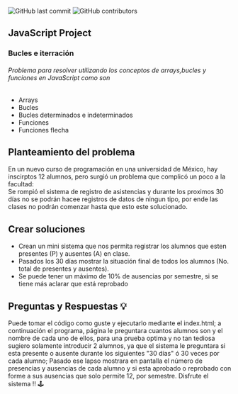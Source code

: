 ![GitHub last commit](https://img.shields.io/github/last-commit/alexanyernas/Ejercicios-Practicos?color=%23229395&label=Last%20commit&logo=git&logoColor=%23fff&style=for-the-badge) ![GitHub contributors](https://img.shields.io/github/contributors/ferpogas51/JS-Bucles---iteraccion?color=%237acbcd&logo=github&logoColor=%23fff&style=for-the-badge)

## JavaScript Project
### Bucles e iterración 
###### Problema para resolver utilizando los conceptos de arrays,bucles y funciones en JavaScript como son
- Arrays
- Bucles
- Bucles determinados e indeterminados
- Funciones
- Funciones flecha

##  Planteamiento del problema 

En un nuevo curso de programación en una universidad de México, hay inscirptos 12 alumnos, pero surgió un problema que complicó un poco a la facultad:<br>Se rompió el sistema de registro de asistencias y durante los proximos 30 días no se podrán hacee registros de datos de ningun tipo, por ende las clases no podrán comenzar hasta que esto este solucionado.

## Crear soluciones

- Crean un mini sistema que nos permita registrar los alumnos que esten presentes (P) y ausentes (A) en clase.
- Pasados los 30 días mostrar la situación final de todos los alumnos (No. total de presentes y ausentes).
- Se puede tener un máximo de 10% de ausencias por semestre, si se tiene más aclarar que está reprobado

## Preguntas y Respuestas 💡

Puede tomar el código como guste y ejecutarlo mediante el index.html; a continuación el programa, página le preguntara cuantos alumnos son y el nombre de cada uno de ellos, para una prueba optima y no tan tediosa sugiero solamente introducir 2 alumnos, ya que el sistema le preguntara si esta presente o ausente durante los siguientes "30 días" ó 30 veces por cada alumno; Pasado ese lapso mostrara en pantalla el número de presencias y ausencias de cada alumno y si esta aprobado o reprobado con forme a sus ausencias que solo permite 12, por semestre.
Disfrute el sistema !! 🕹





